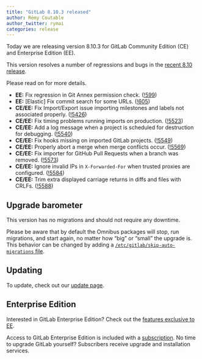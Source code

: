 ```yaml
---
title: "GitLab 8.10.3 released"
author: Rémy Coutable
author_twitter: rymai
categories: release
---
```


Today we are releasing version 8.10.3 for GitLab Community Edition (CE) and
Enterprise Edition (EE).

This version resolves a number of regressions and bugs in the [recent 8.10
release](/2016/07/22/gitlab-8-10-released/).

Please read on for more details.

<!-- more -->

- **EE:** Fix regression in Git Annex permission check. ([!599])
- **EE:** [Elastic] Fix commit search for some URLs. ([!605])
- **CE/EE:** Fix Import/Export issue importing milestones and labels not associated properly. ([!5426])
- **CE/EE:** Fix timing problems running imports on production. ([!5523])
- **CE/EE:** Add a log message when a project is scheduled for destruction for debugging. ([!5540])
- **CE/EE:** Fix hooks missing on imported GitLab projects. ([!5549])
- **CE/EE:** Properly abort a merge when merge conflicts occur. ([!5569])
- **CE/EE:** Fix importer for GitHub Pull Requests when a branch was removed. ([!5573])
- **CE/EE:** Ignore invalid IPs in `X-Forwarded-For` when trusted proxies are configured. ([!5584])
- **CE/EE:** Trim extra displayed carriage returns in diffs and files with CRLFs. ([!5588])


[!599]: https://gitlab.com/gitlab-org/gitlab-ee/merge_requests/599
[!605]: https://gitlab.com/gitlab-org/gitlab-ee/merge_requests/605

[!5426]: https://gitlab.com/gitlab-org/gitlab-ce/merge_requests/5426
[!5523]: https://gitlab.com/gitlab-org/gitlab-ce/merge_requests/5523
[!5540]: https://gitlab.com/gitlab-org/gitlab-ce/merge_requests/5540
[!5549]: https://gitlab.com/gitlab-org/gitlab-ce/merge_requests/5549
[!5569]: https://gitlab.com/gitlab-org/gitlab-ce/merge_requests/5569
[!5573]: https://gitlab.com/gitlab-org/gitlab-ce/merge_requests/5573
[!5584]: https://gitlab.com/gitlab-org/gitlab-ce/merge_requests/5584
[!5588]: https://gitlab.com/gitlab-org/gitlab-ce/merge_requests/5588

## Upgrade barometer

This version has no migrations and should not require any downtime.

Please be aware that by default the Omnibus packages will stop, run migrations,
and start again, no matter how “big” or “small” the upgrade is. This behavior
can be changed by adding a [`/etc/gitlab/skip-auto-migrations`
file](http://doc.gitlab.com/omnibus/update/README.html).

## Updating

To update, check out our [update page](https://about.gitlab.com/update/).

## Enterprise Edition

Interested in GitLab Enterprise Edition? Check out the [features exclusive to
EE](https://about.gitlab.com/features/#enterprise).

Access to GitLab Enterprise Edition is included with a [subscription](https://about.gitlab.com/products/).
No time to upgrade GitLab yourself? Subscribers receive upgrade and installation
services.
